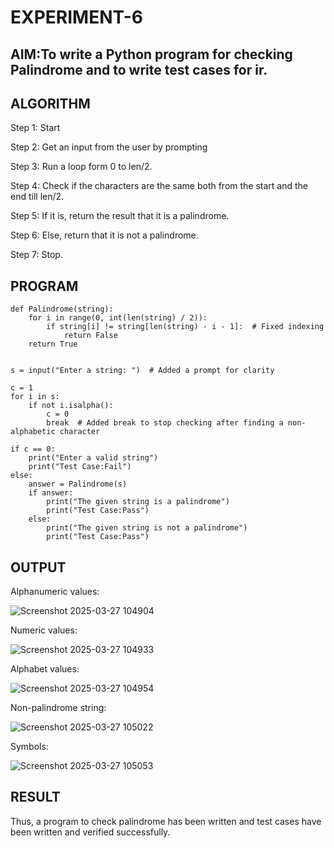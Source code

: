 # EXPERIMENT-6
## AIM:To write a Python program for checking Palindrome and to write test cases for ir. 

## ALGORITHM
Step 1: Start

Step 2: Get an input from the user by prompting

Step 3: Run a loop form 0 to len/2.

Step 4: Check if the characters are the same both from the start and the end till len/2.

Step 5: If it is, return the result that it is a palindrome.

Step 6: Else, return that it is not a palindrome.

Step 7: Stop. 

## PROGRAM
~~~
def Palindrome(string):
    for i in range(0, int(len(string) / 2)):
        if string[i] != string[len(string) - i - 1]:  # Fixed indexing
            return False
    return True


s = input("Enter a string: ")  # Added a prompt for clarity

c = 1
for i in s:
    if not i.isalpha():
        c = 0
        break  # Added break to stop checking after finding a non-alphabetic character

if c == 0:
    print("Enter a valid string")
    print("Test Case:Fail")
else:
    answer = Palindrome(s)
    if answer:
        print("The given string is a palindrome")
        print("Test Case:Pass")
    else:
        print("The given string is not a palindrome")
        print("Test Case:Pass") 

~~~

## OUTPUT

Alphanumeric values:

![Screenshot 2025-03-27 104904](https://github.com/user-attachments/assets/d834feef-578f-4be2-9905-c59a88025030)

Numeric values:

![Screenshot 2025-03-27 104933](https://github.com/user-attachments/assets/73468d2a-8b39-46b0-a0d5-431209ae173c)

Alphabet values:

![Screenshot 2025-03-27 104954](https://github.com/user-attachments/assets/027e4bf0-7697-4cae-9f11-7d98192443f8)

Non-palindrome string:

![Screenshot 2025-03-27 105022](https://github.com/user-attachments/assets/b11b70ca-8240-4702-8452-023dd3d2acde)

Symbols:

![Screenshot 2025-03-27 105053](https://github.com/user-attachments/assets/885e5c23-70ee-46a3-bb4f-2c6cbedc1335)



## RESULT
Thus, a program to check palindrome has been written and test cases have been written and verified
successfully. 
